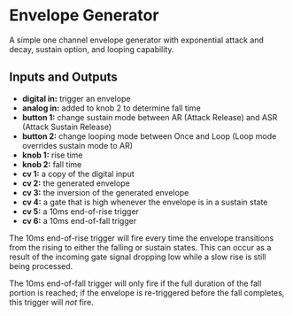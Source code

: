 # Envelope Generator

A simple one channel envelope generator with exponential attack and decay, sustain option, and
looping capability.

## Inputs and Outputs

- **digital in:** trigger an envelope
- **analog in:** added to knob 2 to determine fall time
- **button 1:** change sustain mode between AR (Attack Release) and ASR (Attack Sustain Release)
- **button 2:** change looping mode between Once and Loop (Loop mode overrides sustain mode to AR)
- **knob 1:** rise time
- **knob 2:** fall time
- **cv 1:** a copy of the digital input
- **cv 2:** the generated envelope
- **cv 3:** the inversion of the generated envelope
- **cv 4:** a gate that is high whenever the envelope is in a sustain state
- **cv 5:** a 10ms end-of-rise trigger
- **cv 6:** a 10ms end-of-fall trigger

The 10ms end-of-rise trigger will fire every time the envelope transitions from the rising to either the
falling or sustain states. This can occur as a result of the incoming gate signal dropping low while a slow rise
is still being processed.

The 10ms end-of-fall trigger will only fire if the full duration of the fall portion is reached; if the envelope
is re-triggered before the fall completes, this trigger will _not_ fire.
